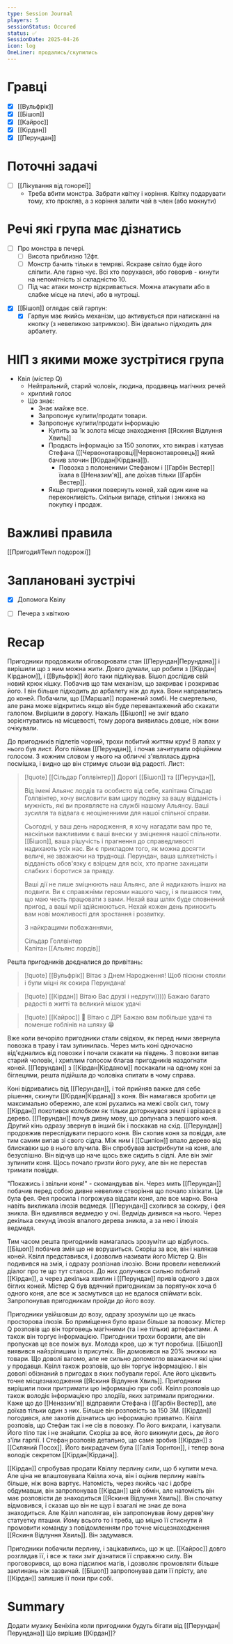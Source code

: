 ```yaml
---
type: Session Journal
players: 5
sessionStatus: Occured
status: ✅
SessionDate: 2025-04-26
icon: log
OneLiner: продались/скупились
---
```


# Гравці
- [x] [[Вульфрік]]
- [x] [[Бішоп]]
- [x] [[Кайрос]]
- [x] [[Кірдан]]
- [x] [[Перундан]]

# Поточні задачі
* [ ] [[Лікування від гонореї]]
	* Треба вбити монстра. Забрати квітку і коріння. Квітку подарувати тому, хто прокляв, а з коріння залити чай в член (або мокнути)

# Речі які група має дізнатись
* [ ]  Про монстра в печері.
	* [ ] Висота приблизно 12фт.
	- [ ] Монстр бачить тільки в темряві. Яскраве світло буде його сліпити. Але гарно чує. Всі хто порухався, або говорив - кинути на непомітність зі складністю 10.
	- [ ] Під час атаки монстр відкривається. Можна атакувати або в слабке місце на плечі, або в нутрощі. 
- [x] [[Бішоп]] оглядає свій гарпун:
	- [x] Гарпун має якийсь механізм, що активується при натисканні на кнопку (з невеликою затримкою). Він ідеально підходить для арбалету.

# НІП з якими може зустрітися група
* Квіл (містер Q)
	* Нейтральний, старий чоловік, людина, продавець магічних речей
	* хриплий голос
	* Що знає:
		* Знає майже все. 
		* Запропонує купити/продати товари. 
		* Запропонує купити/продати інформацію
			* Купить за 1к золота місце знаходження [[Яскиня Відлуння Хвиль]]
			* Продасть інформацію за 150 золотих, хто викрав і катував Стефана ([[Червонотавровці||Червонотавровець]] який бачив злочин [[Кірдан|Кірдана]]).
				* Повозка з полоненими Стефаном і [[Гарбін Вестер]] їхала в [[Неназим'я]], але доїхав тільки [[Гарбін Вестер]].
			* Якщо пригодники повернуть коней, хай один кине на переконливість. Скільки випаде, стільки і знижка на покупку і продаж.

# Важливі правила
[[Пригоди#Темп подорожі]]

# Заплановані зустрічі
- [x] Допомога Квілу
- [ ] Печера з квіткою


# Recap
Пригодники продовжили обговорювати стан [[Перундан|Перундана]] і вирішили що з ним можна жити. Довго думали, що робити з [[Кірдан|Кірданом]], і [[Вульфрік]] його таки підлікував. Бішоп дослідив свій новий крюк кішку. Побачив що там механізм, що закриває і розкриває його. І він більше підходить до арбалету ніж до лука. Вони направились до коней. Побачили, що [[Маршал]] поранений зомбі. Не смертельно, але рана може відкритись якщо він буде перевантажений або скакати галопом. Вирішили в дорогу. Нажаль [[Бішоп]] не зміг вдало зорієнтуватись на місцевості, тому дорога виявилась довше, ніж вони очікували.

До пригодників підлетів чорний, трохи побитий життям крук! В лапах у нього був лист. Його піймав [[Перундан]], і почав зачитувати офіційним голосом. З кожним словом у нього на обличчі з'являлась дурна посмішка, і видно що він стримує сльози від радості. Лист:
> [!quote]  [[Сільдар Голлвінтер]]
> Дорогі [[Бішоп]] та [[Перундан]],
>
>Від імені Альянс лордів та особисто від себе, капітана Сільдар Голлвінтер, хочу висловити вам щиру подяку за вашу відданість і мужність, які ви проявляєте на службі нашому Альянсу. Ваші зусилля та відвага є неоціненними для нашої спільної справи.
>
>Сьогодні, у ваш день народження, я хочу нагадати вам про те, наскільки важливими є ваші внески у зміцнення нашої спільноти. [[Бішоп]], ваша рішучість і прагнення до справедливості надихають усіх нас. Ви є прикладом того, як можна досягти величі, не зважаючи на труднощі. Перундан, ваша шляхетність і відданість обов'язку є взірцем для всіх, хто прагне захищати слабких і боротися за правду.
>
>Ваші дії не лише зміцнюють наш Альянс, але й надихають інших на подвиги. Ви є справжніми героями нашого часу, і я пишаюся тим, що маю честь працювати з вами. Нехай ваш шлях буде сповнений пригод, а ваші мрії здійснюються. Нехай кожен день приносить вам нові можливості для зростання і розвитку.
>
>З найкращими побажаннями,
>
>Сільдар Голлвінтер  
>Капітан [[Альянс лордів]]

Решта пригодників доєдналися до привітань:
> [!quote]  [[Вульфрік]]
> Вітає з Днем Народження! Щоб пісюни стояли і були міцні як сокира Перундана!

> [!quote]  [[Кірдан]]
> Вітаю Вас друзі і недруги)))))
>Бажаю багато радості в житті та великий мішок удачі

> [!quote]  [[Кайрос]]
> 🥳 Вітаю с ДР! Бажаю вам побільше удачі та поменше гоблінів на шляху 😁

Вже коли вечоріло пригодники стали свідком, як перед ними звернула повозка в траву і там зупинилась. Через мить коні одночасно від'єднались від повозки і почали скакати на південь. З повозки випав старий чоловік, і хриплим голосом благав пригодників наздогнати коней. [[Перундан]] з [[Кірдан|Кірданом]] поскакали на одному коні за біглецями, решта підійшла до чоловіка спитати в чому справа.

Коні відривались від [[Перундан]], і той прийняв важке для себе рішення, скинути [[Кірдан|Кірдана]] з коня. Він намагався зробити це максимально обережно, але коні рухались на межі своїх сил, тому [[Кірдан]] покотився колобком як тільки доторкнувся землі і врізався в дерево. [[Перундан]] почув дивну мову, що долунала з першого коня. Другий кінь одразу звернув в інший бік і поскакав на схід. [[Перундан]] продовжив переслідувати першого коня.  Він схопив коня за повіддя, але тим самим випав зі свого сідла. Між ним і [[Сципіон]] впало дерево від блискавки що в нього влучила. Він спробував застрибнути на коня, але безуспішно. Він відчув що наче щось вже сидить в сідлі.  Але він зміг зупинити коня. Щось почало гризти його руку, але він не перестав тримати повіддя. 

"Покажись і звільни коня!" - скомандував він. Через мить [[Перундан]] побачив перед собою дивне невелике створіння що почало хіхікати. Це була фея. Фея просила і погрожува віддати коня, але все марно. Вона навіть викликала ілюзія ведмедя. [[Перундан]] схопився за сокиру, і фея зникла. Він вдивлявся ведмедю у очі. Ведмідь дивився на нього. Через декілька секунд ілюзія впалого дерева зникла, а за нею і ілюзія ведмедя. 

Тим часом решта пригодників намагалась зрозуміти що відбулось. [[Бішоп]] побачив змія що не ворушиться. Скоріш за все, він і налякав коней. Квілл представився, і дозволив називати його Містер Q. Він подивився на змія, і одразу розпізнав ілюзію. Вони провели невеликий діалог про те що тут сталося. До них долучився сильно побитий [[Кірдан]], а через декілька хвилин і [[Перундан]] привів одного з двох біглих коней.  Містер Q був вдячний пригодникам за порятунок хоча б одного коня, але все ж засмутився що не вдалося спіймати всіх. Запропонував пригодникам пройди до його возу.

Пригодники увійшовши до возу, одразу зрозуміли що це якась просторова ілюзія. Бо приміщення було врази більше за повозку. Містер Q розповів що він торговець магічними (та і не тільки) артефактами. А також він торгує інформацією. Пригодники трохи борзили, але він пропускав це все поміж вух. Молода кров, що ж тут поробиш. [[Бішоп]] виявився найзрілишим із присутніх. Він домовився на 20% знижки на товари. Що доволі вагомо, але не сильно допомогло вважаючи які ціни у продавця. Квілл також розповів, що він торгує інформацією. І він доволі обізнаний в пригодах в яких побували герої. Але його цікавить точне місцезнаходження [[Яскиня Відлуння Хвиль]]. Пригодники вирішили поки притримати цю інформацію при собі. Квілл розповів що також володіє інформацією про злодіїв, яких затримали пригодники. Каже що до [[Неназим'я]] відправили Стефана і [[Гарбін Вестер]], але доїхав тільки один з них. Більше він розповість за 150 ЗМ. [[Кірдан]] погодився, але захотів дізнатись цю інформацію приватно. Квілл розповів, що Стефан так і не сів в повозку. По його викрали, і катували. Його тіло так і не знайшли. Скоріш за все, його викинули десь, де його з'їли гарпії. І Стефан розповів детально, що саме зробив [[Кірдан]] з [[Скляний Посох]]. Його викрадачем була [[Галія Торнтон]], і тепер вона володіє секретом [[Кірдан|Кірдана]]. 

[[Кірдан]] спробував продати Квіллу перлину сили, що б купити меча. Але ціна не влаштовувала Квілла хоча, він і оцінив перлину навіть більше, ніж вона вартує. Натомість, через якийсь час і добре обдумавши, він запропонував [[Кірдан]] цей обмін, але натомість він має розповісти де знаходиться [[Яскиня Відлуння Хвиль]]. Він спочатку відмовився, і сказав що він не щур і взагалі не знає де вона знаходиться. Але Квілл наполягав, він запропонував йому дерев'яну статуетку пташки. Йому всього то і треба, що міцно її стиснути й промовити команду з повідомленням про точне місцезнаходження [[Яскиня Відлуння Хвиль]]. Він задумався.

Пригодники побачили перлину, і зацікавились, що ж це. [[Кайрос]] довго розглядав її, і все ж таки зміг дізнатися її справжню силу. Він проговорився, що вона підсилює магів, і дозволяє промовляти більше заклинань ніж зазвичай. [[Бішоп]] запропонував дати її прісту, але [[Кірдан]] залишив її поки при собі.
# Summary

Додати музику Беніхіла коли пригодники будуть бігати від [[Перундан|Перундана]]
Що вирішив [[Кірдан]]?